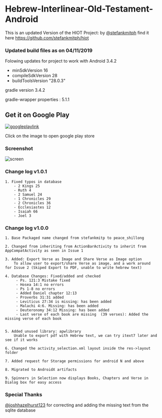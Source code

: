 # Hebrew-Interlinear-Old-Testament-Android
This is an updated Version of the HIOT Project: by [@stefankmitph]( https://github.com/stefankmitph ) find it here https://github.com/stefankmitph/hiot

### Updated build files as on 04/11/2019
Folowing updates for project to work with Android 3.4.2
- minSdkVersion 16
- compileSdkVersion 28
- buildToolsVersion "28.0.3"

gradle version 3.4.2

gradle-wrapper properties : 5.1.1

## Get it on Google Play

[![googleplaylink](https://github.com/peace-shillong/Hebrew-Interlinear-Old-Testament-Android/blob/master/images/play_min.png "Google Play Link")](https://play.google.com/store/apps/details?id=peace_shillong.hiot "Play Store link")

Click on the image to open google play store

### Screenshot

![screen](https://github.com/peace-shillong/Hebrew-Interlinear-Old-Testament-Android/blob/master/images/hiot_design_1.jpg "Scrennshot") 


### Change log v1.0.1

	1. Fixed typos in database 
		- 2 Kings 25
		- Ruth 4
		- 2 Samuel 24
		- 1 Chronicles 29
		- 2 Chronicles 36
		- Ecclesiastes 12
		- Isaiah 66
		- Joel 3



### Change log v1.0.0

	1. Base Packaged name changed from stefankmitp to peace_shillong

	2. Changed from inheriting from ActionBarActivity to inherit from AppCompatActivity as seen in Issue 1

	3. Added: Export Verse as Image and Share Verse as Image option 
		To allow user to export/share Verse as image, and a work around for Issue 2 (Skiped Export to PDF, unable to write hebrew text)

	4. Database Changes: Fixed/added and checked
		 - Ps. 121:3 Mistake fixed
		 - Hosea 14:1 no errors
		 - Ps 1-8 no errors
		 - Added Daniel chapter 12:13		 
		 - Proverbs 31:31 added 
		 - Leviticus 27:34 is missing: has been added
		 - Malachi 4:6. Missing: has been added
		 - Deuteronomy 34:12 Missing: has been added		 
		 - Last verse of each book are missing  (39 verses): Added the missing verse of each book


	5. Added unused library: apwlibrary 
		Unable to export pdf with Hebrew text, we can try itext7 later and see if it works

	6. Changed the activity_selection.xml layout inside the res->layout folder

	7. Added request for Storage permissions for android N and above

	8. Migrated to AndroidX artifacts

	9. Spinners in Selection now displays Books, Chapters and Verse in Dialog box for easy access

	
### Special Thanks

  [@joshhazelhurst123]( https://github.com/joshhazelhurst123 ) for correcting and adding the missing text from the sqlite database
